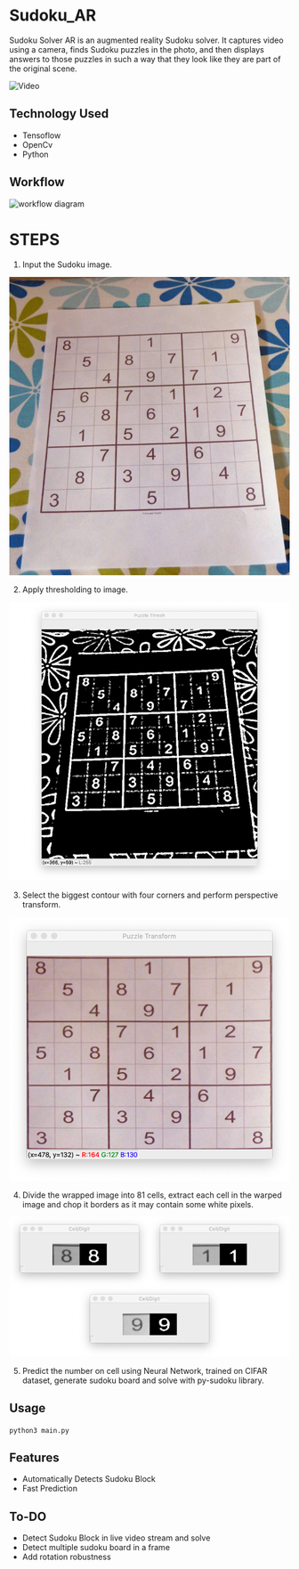 # Sudoku_AR

Sudoku Solver AR is an augmented reality Sudoku solver. It captures video using a camera, finds Sudoku puzzles in the photo, and then displays answers to those puzzles in such a way that they look like they are part of the original scene.

![Video](media/video.gif)

## Technology Used

 - Tensoflow
 - OpenCv
 - Python

## Workflow

![workflow diagram](media/work-flow.png)

# STEPS 
 1. Input the Sudoku image.
 
![input_image](/media/2.jpg)

 2. Apply thresholding to image.
 
![thresh_image](media/3.png)

 3. Select the biggest contour with four corners and perform perspective transform.
 
![warped_image](media/4.png) 

 4. Divide the wrapped image into 81 cells, extract each cell in the warped image and chop it borders as it may contain some white pixels.  
 
![digit_image](media/5.png)
 
 5. Predict the number on cell using Neural Network, trained on CIFAR dataset, generate sudoku board and solve with py-sudoku library.


## Usage

`python3 main.py` 

## Features

-  Automatically Detects Sudoku Block
-  Fast Prediction

## To-DO

- Detect Sudoku Block in live video stream and solve
- Detect multiple sudoku board in a frame
- Add rotation robustness

